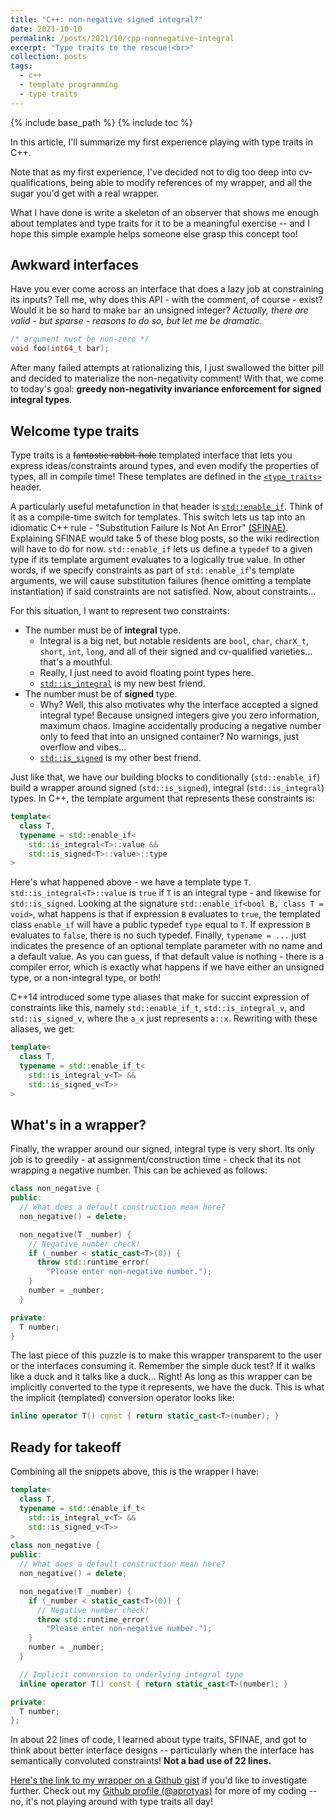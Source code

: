 ```yaml
---
title: "C++: non-negative signed integral?"
date: 2021-10-10
permalink: /posts/2021/10/cpp-nonnegative-integral
excerpt: "Type traits to the rescue!<br>"
collection: posts
tags:
  - c++
  - template programming
  - type traits
---
```


{% include base_path %}
{% include toc %}

In this article, I'll summarize my first experience playing with type traits in C++.

Note that as my first experience, I've decided not to dig too deep into cv-qualifications, being able to modify references of my wrapper, and all the sugar you'd get with a real wrapper.

What I have done is write a skeleton of an observer that shows me enough about templates and type traits for it to be a meaningful exercise -- and I hope this simple example helps someone else grasp this concept too!

## Awkward interfaces

Have you ever come across an interface that does a lazy job at constraining its inputs?
Tell me, why does this API - with the comment, of course - exist?
Would it be so hard to make `bar` an unsigned integer?
*Actually, there are valid - but sparse - reasons to do so, but let me be dramatic.*

~~~ cpp
/* argument must be non-zero */
void foo(int64_t bar);
~~~

After many failed attempts at rationalizing this, I just swallowed the bitter pill and decided to materialize the non-negativity comment!
With that, we come to today's goal: **greedy non-negativity invariance enforcement for signed integral types**.

## Welcome type traits

Type traits is a ~~fantastic rabbit-hole~~ templated interface that lets you express ideas/constraints around types, and even modify the properties of types, all in compile time!
These templates are defined in the [`<type_traits>`](https://en.cppreference.com/w/cpp/header/type_traits) header.

A particularly useful metafunction in that header is [`std::enable_if`](https://en.cppreference.com/w/cpp/types/enable_if).
Think of it as a compile-time switch for templates.
This switch lets us tap into an idiomatic C++ rule - "Substitution Failure Is Not An Error" [(SFINAE)](http://en.wikipedia.org/wiki/Substitution_failure_is_not_an_error).
Explaining SFINAE would take 5 of these blog posts, so the wiki redirection will have to do for now.
`std::enable_if` lets us define a `typedef` to a given type if its template argument evaluates to a logically true value.
In other words, if we specify constraints as part of `std::enable_if`'s template arguments, we will cause substitution failures (hence omitting a template instantiation) if said constraints are not satisfied. Now, about constraints...

For this situation, I want to represent two constraints:

- The number must be of **integral** type.
  - Integral is a big net, but notable residents are `bool`, `char`, `charX_t`, `short`, `int`, `long`, and all of their signed and cv-qualified varieties... that's a mouthful.
  - Really, I just need to avoid floating point types here.
  - [`std::is_integral`](https://en.cppreference.com/w/cpp/types/is_integral) is my new best friend.
- The number must be of **signed** type.
  - Why? Well, this also motivates why the interface accepted a signed integral type! Because unsigned integers give you zero information, maximum chaos. Imagine accidentally producing a negative number only to feed that into an unsigned container? No warnings, just overflow and vibes...
  - [`std::is_signed`](https://en.cppreference.com/w/cpp/types/is_signed) is my other best friend.

Just like that, we have our building blocks to conditionally (`std::enable_if`) build a wrapper around signed (`std::is_signed`), integral (`std::is_integral`) types.
In C++, the template argument that represents these constraints is:

~~~cpp
template<
  class T,
  typename = std::enable_if<
    std::is_integral<T>::value &&
    std::is_signed<T>::value>::type
>
~~~

Here's what happened above - we have a template type `T`.
`std::is_integral<T>::value` is `true` if `T` is an integral type - and likewise for `std::is_signed`.
Looking at the signature `std::enable_if<bool B, class T = void>`, what happens is that if expression `B` evaluates to `true`, the templated class `enable_if` will have a public typedef `type` equal to `T`.
If expression `B` evaluates to `false`, there is no such typedef.
Finally, `typename = ...` just indicates the presence of an optional template parameter with no name and a default value.
As you can guess, if that default value is nothing - there is a compiler error, which is exactly what happens if we have either an unsigned type, or a non-integral type, or both!

C++14 introduced some type aliases that make for succint expression of constraints like this, namely `std::enable_if_t`, `std::is_integral_v`, and `std::is_signed_v`, where the `a_x` just represents `a::x`.
Rewriting with these aliases, we get:

~~~cpp
template<
  class T,
  typename = std::enable_if_t<
    std::is_integral_v<T> &&
    std::is_signed_v<T>>
>
~~~

## What's in a wrapper?

Finally, the wrapper around our signed, integral type is very short.
Its only job is to greedily - at assignment/construction time - check that its not wrapping a negative number.
This can be achieved as follows:

~~~cpp
class non_negative {
public:
  // What does a default construction mean here?
  non_negative() = delete;

  non_negative(T _number) {
    // Negative number check!
    if (_number < static_cast<T>(0)) {
      throw std::runtime_error(
        "Please enter non-negative number.");
    }
    number = _number;
  }

private:
  T number;
}
~~~

The last piece of this puzzle is to make this wrapper transparent to the user or the interfaces consuming it.
Remember the simple duck test? If it walks like a duck and it talks like a duck...
Right!
As long as this wrapper can be implicitly converted to the type it represents, we have the duck.
This is what the implicit (templated) conversion operator looks like:

~~~cpp
inline operator T() const { return static_cast<T>(number); }
~~~

## Ready for takeoff

Combining all the snippets above, this is the wrapper I have:

~~~cpp
template<
  class T,
  typename = std::enable_if_t<
    std::is_integral_v<T> &&
    std::is_signed_v<T>>
>
class non_negative {
public:
  // What does a default construction mean here?
  non_negative() = delete;

  non_negative(T _number) {
    if (_number < static_cast<T>(0)) {
      // Negative number check!
      throw std::runtime_error(
        "Please enter non-negative number.");
    }
    number = _number;
  }

  // Implicit conversion to underlying integral type
  inline operator T() const { return static_cast<T>(number); }

private:
  T number;
};
~~~

In about 22 lines of code, I learned about type traits, SFINAE, and got to think about better interface designs -- particularly when the interface has semantically convoluted constraints!
**Not a bad use of 22 lines.**

[Here's the link to my wrapper on a Github gist](https://gist.github.com/aprotyas/02803a4ade50059285ec8f7badbf2edd) if you'd like to investigate further.
Check out my [Github profile (@aprotyas)](https://github.com/aprotyas) for more of my coding -- no, it's not playing around with type traits all day!
